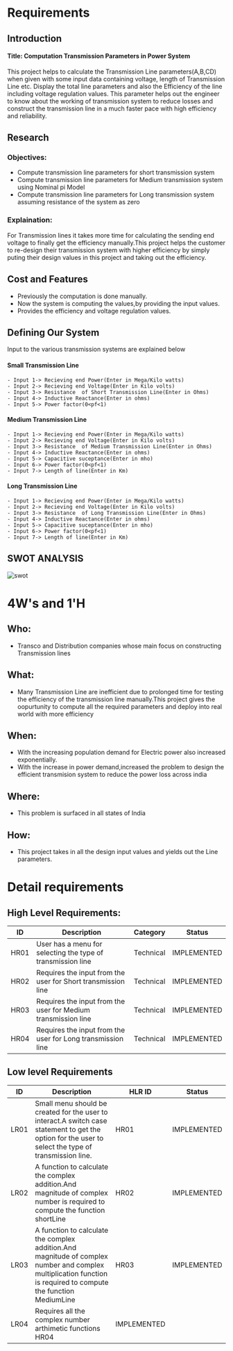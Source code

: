 # Requirements
## Introduction
#### Title: Computation Transmission Parameters in Power System
This project helps to calculate the Transmission Line parameters(A,B,CD) when given with some input data containing voltage, length of Transmission Line etc. Display the total line parameters and also the Efficiency of the line including voltage regulation values. This parameter helps out the engineer to know about the working of transmission system to reduce losses and construct the transmission line in a much faster pace with high efficiency and reliability.

## Research
### Objectives:
  - Compute transmission line parameters for short transmission system
  - Compute transmission line parameters for Medium transmission system using Nominal pi Model
  - Compute transmission line parameters for Long transmission system assuming resistance of the system as zero
  ### Explaination:
   For Transmission lines it takes more time for calculating the sending end voltage to finally get the efficiency manually.This project helps the customer to re-design their transmission system with higher efficiency by simply puting their design values in this project and taking out the efficiency.
## Cost and Features
- Previously the computation is done manually.
- Now the system is computing the values,by providing the input values.
- Provides the efficiency and voltage regulation values. 
## Defining Our System
  Input to the various transmission systems are explained below
  #### Small Transmission Line
    - Input 1-> Recieving end Power(Enter in Mega/Kilo watts)
    - Input 2-> Recieving end Voltage(Enter in Kilo volts)
    - Input 3-> Resistance  of Short Transmission Line(Enter in Ohms)
    - Input 4-> Inductive Reactance(Enter in ohms)
    - Input 5-> Power factor(0<pf<1)
  #### Medium Transmission Line
    - Input 1-> Recieving end Power(Enter in Mega/Kilo watts)
    - Input 2-> Recieving end Voltage(Enter in Kilo volts)
    - Input 3-> Resistance  of Medium Transmission Line(Enter in Ohms)
    - Input 4-> Inductive Reactance(Enter in ohms)
    - Input 5-> Capacitive suceptance(Enter in mho)
    - Input 6-> Power factor(0<pf<1)
    - Input 7-> Length of line(Enter in Km)
  #### Long Transmission Line
    - Input 1-> Recieving end Power(Enter in Mega/Kilo watts)
    - Input 2-> Recieving end Voltage(Enter in Kilo volts)
    - Input 3-> Resistance  of Long Transmission Line(Enter in Ohms)
    - Input 4-> Inductive Reactance(Enter in ohms)
    - Input 5-> Capacitive suceptance(Enter in mho)
    - Input 6-> Power factor(0<pf<1)
    - Input 7-> Length of line(Enter in Km)

## SWOT ANALYSIS
  ![swot](https://user-images.githubusercontent.com/36735523/114818941-3f939500-9dda-11eb-8742-94560f170af5.png)


# 4W&#39;s and 1&#39;H

## Who:
- Transco and Distribution companies whose main focus on constructing Transmission lines

## What:
- Many Transmission Line are inefficient due to prolonged time for testing the efficiency of the transmission line manually.This project gives the oopurtunity to compute all the required parameters and deploy into real world with more efficiency

## When:
- With the increasing population demand for Electric power also increased exponentially.
- With the increase in power demand,increased the problem to design the efficient transmision system to reduce the power loss across india

## Where:
- This problem is surfaced in all states of India

## How:
- This project takes in all the design input values and yields out the Line parameters.

# Detail requirements
## High Level Requirements:
| ID | Description | Category | Status
| ------ | ------ | ------ | ------|
| HR01 | User has a menu for selecting the type of transmission line     |  Technical  |  IMPLEMENTED   |
| HR02 | Requires the input from the user for Short transmission line | Technical | IMPLEMENTED  |
| HR03 | Requires the input from the user for Medium transmission line | Technical | IMPLEMENTED  |
| HR04 | Requires the input from the user for Long transmission line | Technical | IMPLEMENTED  | 


##  Low level Requirements
| ID | Description | HLR ID | Status
| ------ | ------ | ------ | ------|
| LR01 | Small menu should be created for the user to interact.A switch case statement to get the option for the user to select the type of transmission line.     |  HR01  |  IMPLEMENTED|
| LR02 | A function to calculate the complex addition.And magnitude of complex number is required to compute the function shortLine | HR02 | IMPLEMENTED|
| LR03 | A function to calculate the complex addition.And magnitude of complex number and complex multiplication function is required to compute the function MediumLine | HR03 |IMPLEMENTED|
| LR04 | Requires all the complex number arthimetic functions   HR04 | IMPLEMENTED| 
